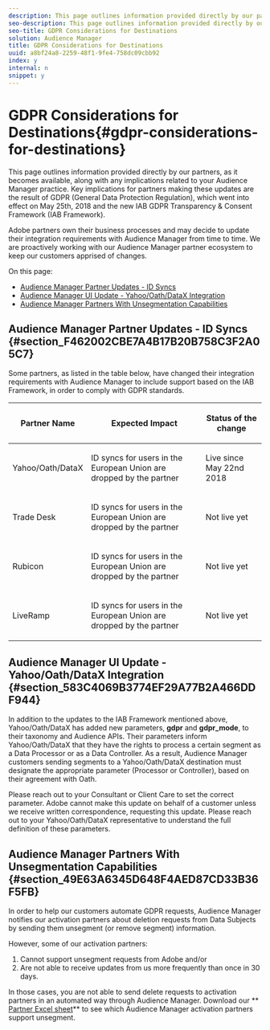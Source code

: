 ```yaml
---
description: This page outlines information provided directly by our partners, as it becomes available, along with any implications related to your Audience Manager practice. Key implications for partners making these updates are the result of GDPR (General Data Protection Regulation), which went into effect on May 25th, 2018 and the new IAB GDPR Transparency & Consent Framework (IAB Framework).
seo-description: This page outlines information provided directly by our partners, as it becomes available, along with any implications related to your Audience Manager practice. Key implications for partners making these updates are the result of GDPR (General Data Protection Regulation), which went into effect on May 25th, 2018 and the new IAB GDPR Transparency & Consent Framework (IAB Framework).
seo-title: GDPR Considerations for Destinations
solution: Audience Manager
title: GDPR Considerations for Destinations
uuid: a8bf24a8-2259-48f1-9fe4-758dc09cbb92
index: y
internal: n
snippet: y
---
```


# GDPR Considerations for Destinations{#gdpr-considerations-for-destinations}

This page outlines information provided directly by our partners, as it becomes available, along with any implications related to your Audience Manager practice. Key implications for partners making these updates are the result of GDPR (General Data Protection Regulation), which went into effect on May 25th, 2018 and the new IAB GDPR Transparency & Consent Framework (IAB Framework).

Adobe partners own their business processes and may decide to update their integration requirements with Audience Manager from time to time. We are proactively working with our Audience Manager partner ecosystem to keep our customers apprised of changes.

On this page:

<ul class="simplelist"> 
 <li><a href="../../c-am-overview-intro/aam-gdpr/aam-gdpr-partners.md#section_F462002CBE7A4B17B20B758C3F2A05C7" format="dita" scope="local"> Audience Manager Partner Updates - ID Syncs</a> </li> 
 <li><a href="../../c-am-overview-intro/aam-gdpr/aam-gdpr-partners.md#section_583C4069B3774EF29A77B2A466DDF944" format="dita" scope="local"> Audience Manager UI Update - Yahoo/Oath/DataX Integration</a> </li> 
 <li><a href="../../c-am-overview-intro/aam-gdpr/aam-gdpr-partners.md#section_49E63A6345D648F4AED87CD33B36F5FB" format="dita" scope="local"> Audience Manager Partners With Unsegmentation Capabilities</a> </li> 
</ul>

## Audience Manager Partner Updates - ID Syncs {#section_F462002CBE7A4B17B20B758C3F2A05C7}

Some partners, as listed in the table below, have changed their integration requirements with Audience Manager to include support based on the IAB Framework, in order to comply with GDPR standards.

<table id="table_335A470D4F10434E9CF587089FB54B0C"> 
 <thead> 
  <tr> 
   <th colname="col1" class="entry"> <p>Partner Name </p> </th> 
   <th colname="col2" class="entry"> <p>Expected Impact </p> </th> 
   <th colname="col3" class="entry"> <p>Status of the change </p> </th> 
  </tr>
 </thead>
 <tbody> 
  <tr> 
   <td colname="col1"> <p>Yahoo/Oath/DataX </p> </td> 
   <td colname="col2"> <p>ID syncs for users in the European Union are dropped by the partner </p> </td> 
   <td colname="col3"> <p>Live since May 22nd 2018 </p> </td> 
  </tr> 
  <tr> 
   <td colname="col1"> <p>Trade Desk </p> </td> 
   <td colname="col2"> <p>ID syncs for users in the European Union are dropped by the partner </p> </td> 
   <td colname="col3"> <p>Not live yet </p> </td> 
  </tr> 
  <tr> 
   <td colname="col1"> <p>Rubicon </p> </td> 
   <td colname="col2"> <p>ID syncs for users in the European Union are dropped by the partner </p> </td> 
   <td colname="col3"> <p>Not live yet </p> </td> 
  </tr> 
  <tr> 
   <td colname="col1"> <p>LiveRamp </p> </td> 
   <td colname="col2"> <p>ID syncs for users in the European Union are dropped by the partner </p> </td> 
   <td colname="col3"> <p>Not live yet </p> </td> 
  </tr> 
 </tbody> 
</table>

## Audience Manager UI Update - Yahoo/Oath/DataX Integration {#section_583C4069B3774EF29A77B2A466DDF944}

In addition to the updates to the IAB Framework mentioned above, Yahoo/Oath/DataX has added new parameters, **gdpr** and **gdpr_mode**, to their taxonomy and Audience APIs. Their parameters inform Yahoo/Oath/DataX that they have the rights to process a certain segment as a Data Processor or as a Data Controller. As a result, Audience Manager customers sending segments to a Yahoo/Oath/DataX destination must designate the appropriate parameter (Processor or Controller), based on their agreement with Oath.

Please reach out to your Consultant or Client Care to set the correct parameter. Adobe cannot make this update on behalf of a customer unless we receive written correspondence, requesting this update. Please reach out to your Yahoo/Oath/DataX representative to understand the full definition of these parameters.

## Audience Manager Partners With Unsegmentation Capabilities {#section_49E63A6345D648F4AED87CD33B36F5FB}

In order to help our customers automate GDPR requests, Audience Manager notifies our activation partners about deletion requests from Data Subjects by sending them unsegment (or remove segment) information.

However, some of our activation partners:

1. Cannot support unsegment requests from Adobe and/or 
1. Are not able to receive updates from us more frequently than once in 30 days.

In those cases, you are not able to send delete requests to activation partners in an automated way through Audience Manager. Download our ** [Partner Excel sheet](https://marketing.adobe.com/resources/help/en_US/aam/downloads/AAM-Partners-July2018.xlsx)** to see which Audience Manager activation partners support unsegment. 
